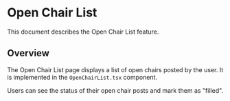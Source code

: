 # Open Chair List

This document describes the Open Chair List feature.

## Overview

The Open Chair List page displays a list of open chairs posted by the user. It is implemented in the `OpenChairList.tsx` component.

Users can see the status of their open chair posts and mark them as "filled".